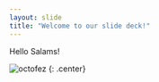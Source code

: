 ```yaml
---
layout: slide
title: "Welcome to our slide deck!"
---
```


Hello Salams!

![octofez](https://octodex.github.com/images/octofez.png)
{: .center}
